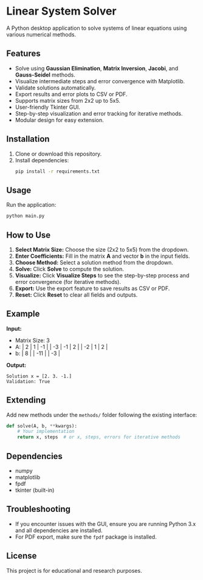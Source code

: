 # Linear System Solver

A Python desktop application to solve systems of linear equations using various numerical methods.

## Features
- Solve using **Gaussian Elimination**, **Matrix Inversion**, **Jacobi**, and **Gauss-Seidel** methods.
- Visualize intermediate steps and error convergence with Matplotlib.
- Validate solutions automatically.
- Export results and error plots to CSV or PDF.
- Supports matrix sizes from 2x2 up to 5x5.
- User-friendly Tkinter GUI.
- Step-by-step visualization and error tracking for iterative methods.
- Modular design for easy extension.

## Installation

1. Clone or download this repository.
2. Install dependencies:
    ```bash
    pip install -r requirements.txt
    ```

## Usage

Run the application:
```bash
python main.py
```

## How to Use

1. **Select Matrix Size:** Choose the size (2x2 to 5x5) from the dropdown.
2. **Enter Coefficients:** Fill in the matrix **A** and vector **b** in the input fields.
3. **Choose Method:** Select a solution method from the dropdown.
4. **Solve:** Click **Solve** to compute the solution.
5. **Visualize:** Click **Visualize Steps** to see the step-by-step process and error convergence (for iterative methods).
6. **Export:** Use the export feature to save results as CSV or PDF.
7. **Reset:** Click **Reset** to clear all fields and outputs.

## Example

**Input:**
- Matrix Size: 3
- A:
    | 2 | 1 | -1 |
    | -3 | -1 | 2 |
    | -2 | 1 | 2 |
- b:
    | 8 |
    | -11 |
    | -3 |

**Output:**
```
Solution x = [2. 3. -1.]
Validation: True
```

## Extending

Add new methods under the `methods/` folder following the existing interface:
```python
def solve(A, b, **kwargs):
    # Your implementation
    return x, steps  # or x, steps, errors for iterative methods
```

## Dependencies

- numpy
- matplotlib
- fpdf
- tkinter (built-in)

## Troubleshooting

- If you encounter issues with the GUI, ensure you are running Python 3.x and all dependencies are installed.
- For PDF export, make sure the `fpdf` package is installed.

## License

This project is for educational and research purposes.
